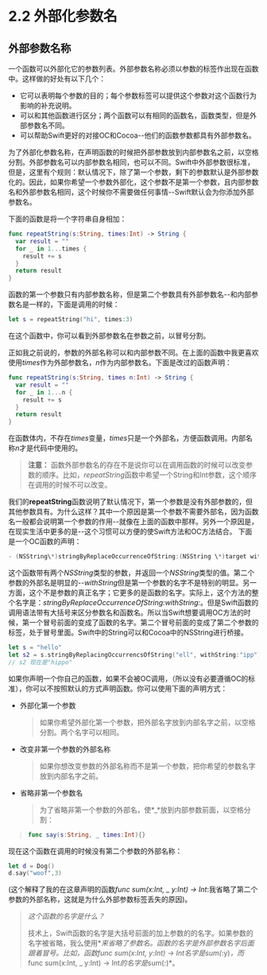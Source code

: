 # 2.2 外部化参数名

## 外部参数名称

一个函数可以外部化它的参数列表。外部参数名称必须以参数的标签作出现在函数中。这样做的好处有以下几个：

* 它可以表明每个参数的目的；每个参数标签可以提供这个参数对这个函数行为影响的补充说明。
* 可以和其他函数进行区分；两个函数可以有相同的函数名，函数类型，但是外部参数名不同。
* 可以帮助Swift更好的对接OC和Cocoa--他们的函数参数都具有外部参数名。

为了外部化参数名称，在声明函数的时候把外部参数放到内部参数名之前，以空格分割。外部参数名可以内部参数名相同，也可以不同。Swift中外部参数很标准，但是，这里有个规则：默认情况下，除了第一个参数，剩下的参数默认是外部参数化的。因此，如果你希望一个参数外部化，这个参数不是第一个参数，且内部参数名和外部参数名相同，这个时候你不需要做任何事情--Swift默认会为你添加外部参数名。

下面的函数是将一个字符串自身相加：

```swift
func repeatString(s:String, times:Int) -> String {
  var result = ""
  for _ in 1...times {
    result += s
  }
  return result
}
```
函数的第一个参数只有内部参数名称，但是第二个参数具有外部参数名--和内部参数名是一样的，下面是调用的时候：
```swift
let s = repeatString("hi", times:3)
```

在这个函数中，你可以看到外部参数名在参数之前，以冒号分割。

正如我之前说的，参数的外部名称可以和内部参数不同。在上面的函数中我更喜欢使用*times*作为外部参数名，*n*作为内部参数名。下面是改过的函数声明：
```swift
func repeatString(s:String, times n:Int) -> String {
  var result = ""
  for _ in 1...n {
    result += s
  }
  return result
}
```
在函数体内，不存在*times*变量，*times*只是一个外部名，方便函数调用。内部名称*n*才是代码中使用的。

> **注意：**
> 函数外部参数名的存在不是说你可以在调用函数的时候可以改变参数的顺序。比如，*repeatString*函数中希望一个String和Int参数，这个顺序在调用的时候不可以改变。

我们的**repeatString**函数说明了默认情况下，第一个参数是没有外部参数的，但其他参数具有。为什么这样？其中一个原因是第一个参数不需要外部名，因为函数名一般都会说明第一个参数的作用--就像在上面的函数中那样。另外一个原因是，在现实生活中更多的是--这个习惯可以方便的使Swift方法和OC方法结合。
下面是一个OC函数的声明：
```swift
- (NSString\*)stringByReplaceOccurrenceOfString:(NSString \*)target withString:(NSString \*)replacement; 
```
这个函数带有两个*NSString*类型的参数，并返回一个*NSString*类型的值。第二个参数的外部名是明显的--*withString*但是第一个参数的名字不是特别的明显。另一方面，这个不是参数的真正名字；它更多的是函数的名字。实际上，这个方法的整个名字是：*stringByReplaceOccurrenceOfString:withString:*。但是Swift函数的调用语法带有大括号来区分参数名和函数名。所以当Swift想要调用OC方法的时候，第一个冒号前面的变成了函数的名字。第二个冒号前面的变成了第二个参数的标签，处于冒号里面。Swift中的String可以和Cocoa中的NSString进行桥接。
```swift
let s = "hello"
let s2 = s.stringByReplacingOccurrencsOfString("ell", withString:"ipp")
// s2 现在是"hippo"
```
如果你声明一个你自己的函数，如果不会被OC调用，（所以没有必要遵循OC的标准），你可以不按照默认的方式声明函数。你可以使用下面的声明方式：

* 外部化第一个参数

  > 如果你希望外部化第一个参数，把外部名字放到内部名字之前，以空格分割。两个名字可以相同。

* 改变非第一个参数的外部名称
  > 如果你想改变参数的外部名称而不是第一个参数，把你希望的参数名字放到内部名字之前。

* 省略非第一个参数名
  > 为了省略非第一个参数的外部名，使*_*放到内部参数前面，以空格分割：
> ```swift
> func say(s:String, _ times:Int){}
> ```

现在这个函数在调用的时候没有第二个参数的外部名称：
```swift
let d = Dog()
d.say("woof",3)
```
(这个解释了我的在这章声明的函数*func sum(x:Int, _ y:Int) -> Int*:我省略了第二个参数的外部名称，这就是为什么外部参数标签丢失的原因)。

> *这个函数的名字是什么？*
> 
> 技术上，Swift函数的名字是大括号前面的加上参数的的名字。如果参数的名字被省略，我么使用*_*来省略了参数名。函数的名字是外部参数名字后面跟着冒号。比如，函数*func sum(x:Int, y:Int) -> Int*名字是*sum(_:y)*，而*func sum(x:Int, _ y:Int) -> Int*的名字是*sum(_:_)*。


